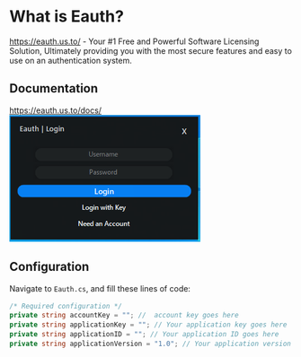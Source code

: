 What is Eauth?
==============

https://eauth.us.to/ - Your #1 Free and Powerful Software Licensing Solution, Ultimately providing you with the most secure features and easy to use on an authentication system.    
  
Documentation
-------------

https://eauth.us.to/docs/
![Eauth C# winform application example SDK](image.png)

Configuration
-------------

Navigate to `Eauth.cs`, and fill these lines of code:

```c#
/* Required configuration */
private string accountKey = ""; //  account key goes here
private string applicationKey = ""; // Your application key goes here
private string applicationID = ""; // Your application ID goes here
private string applicationVersion = "1.0"; // Your application version goes here
```